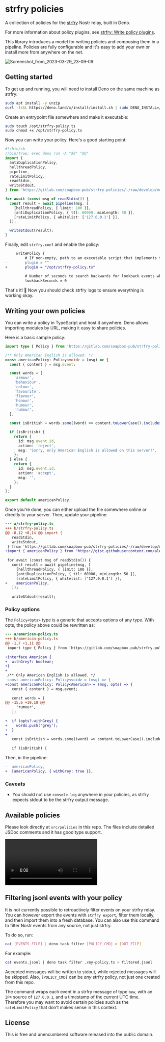 # strfry policies

A collection of policies for the [strfry](https://github.com/hoytech/strfry) Nostr relay, built in Deno.

For more information about policy plugins, see [strfry: Write policy plugins](https://github.com/hoytech/strfry/blob/master/docs/plugins.md).

This library introduces a model for writing policies and composing them in a pipeline. Policies are fully configurable and it's easy to add your own or install more from anywhere on the net.

![Screenshot_from_2023-03-29_23-09-09](https://gitlab.com/soapbox-pub/strfry-policies/uploads/4a95c433eb6b4b0ca74f5c5e71f27d7b/Screenshot_from_2023-03-29_23-09-09.png)

## Getting started

To get up and running, you will need to install Deno on the same machine as strfry:

```sh
sudo apt install -y unzip
curl -fsSL https://deno.land/x/install/install.sh | sudo DENO_INSTALL=/usr/local sh
```

Create an entrypoint file somewhere and make it executable:

```sh
sudo touch /opt/strfry-policy.ts
sudo chmod +x /opt/strfry-policy.ts
```

Now you can write your policy. Here's a good starting point:

```ts
#!/bin/sh
//bin/true; exec deno run -A "$0" "$@"
import {
  antiDuplicationPolicy,
  hellthreadPolicy,
  pipeline,
  rateLimitPolicy,
  readStdin,
  writeStdout,
} from 'https://gitlab.com/soapbox-pub/strfry-policies/-/raw/develop/mod.ts';

for await (const msg of readStdin()) {
  const result = await pipeline(msg, [
    [hellthreadPolicy, { limit: 100 }],
    [antiDuplicationPolicy, { ttl: 60000, minLength: 50 }],
    [rateLimitPolicy, { whitelist: ['127.0.0.1'] }],
  ]);

  writeStdout(result);
}
```

Finally, edit `strfry.conf` and enable the policy:

```diff
     writePolicy {
         # If non-empty, path to an executable script that implements the writePolicy plugin logic
-        plugin = ""
+        plugin = "/opt/strfry-policy.ts"
 
         # Number of seconds to search backwards for lookback events when starting the writePolicy plugin (0 for no lookback)
         lookbackSeconds = 0
```

That's it! 🎉 Now you should check strfry logs to ensure everything is working okay.

## Writing your own policies

You can write a policy in TypeScript and host it anywhere. Deno allows importing modules by URL, making it easy to share policies.

Here is a basic sample policy:

```ts
import type { Policy } from 'https://gitlab.com/soapbox-pub/strfry-policies/-/raw/develop/mod.ts';

/** Only American English is allowed. */
const americanPolicy: Policy<void> = (msg) => {
  const { content } = msg.event;

  const words = [
    'armour',
    'behaviour',
    'colour',
    'favourite',
    'flavour',
    'honour',
    'humour',
    'rumour',
  ];

  const isBritish = words.some((word) => content.toLowerCase().includes(word));

  if (isBritish) {
    return {
      id: msg.event.id,
      action: 'reject',
      msg: 'Sorry, only American English is allowed on this server!',
    };
  } else {
    return {
      id: msg.event.id,
      action: 'accept',
      msg: '',
    };
  }
};

export default americanPolicy;
```

Once you're done, you can either upload the file somewhere online or directly to your server. Then, update your pipeline:

```diff
--- a/strfry-policy.ts
+++ b/strfry-policy.ts
@@ -8,12 +8,14 @@ import {
   readStdin,
   writeStdout,
 } from 'https://gitlab.com/soapbox-pub/strfry-policies/-/raw/develop/mod.ts';
+import { americanPolicy } from 'https://gist.githubusercontent.com/alexgleason/5c2d084434fa0875397f44da198f4352/raw/3d3ce71c7ed9cef726f17c3a102c378b81760a45/american-policy.ts';
 
 for await (const msg of readStdin()) {
   const result = await pipeline(msg, [
     [hellthreadPolicy, { limit: 100 }],
     [antiDuplicationPolicy, { ttl: 60000, minLength: 50 }],
     [rateLimitPolicy, { whitelist: ['127.0.0.1'] }],
+    americanPolicy,
   ]);
 
   writeStdout(result);
```

### Policy options

The `Policy<Opts>` type is a generic that accepts options of any type. With opts, the policy above could be rewritten as:

```diff
--- a/american-policy.ts
+++ b/american-policy.ts
@@ -1,7 +1,11 @@
 import type { Policy } from 'https://gitlab.com/soapbox-pub/strfry-policies/-/raw/develop/mod.ts';
 
+interface American {
+  withGrey?: boolean;
+}
+
 /** Only American English is allowed. */
-const americanPolicy: Policy<void> = (msg) => {
+const americanPolicy: Policy<American> = (msg, opts) => {
   const { content } = msg.event;
 
   const words = [
@@ -15,6 +19,10 @@
     'rumour',
   ];
 
+  if (opts?.withGrey) {
+    words.push('grey');
+  }
+
   const isBritish = words.some((word) => content.toLowerCase().includes(word));
 
   if (isBritish) {
```

Then, in the pipeline:

```diff
-  americanPolicy,
+  [americanPolicy, { withGrey: true }],
```

### Caveats

- You should not use `console.log` anywhere in your policies, as strfry expects stdout to be the strfry output message.

## Available policies

Please look directly at `src/policies` in this repo. The files include detailed JSDoc comments and it has good type support.

![Policies TypeScript](https://gitlab.com/soapbox-pub/strfry-policies/uploads/dfb993b3464af5ed78bb8e5db8677458/Kazam_screencast_00090.webm)

## Filtering jsonl events with your policy

It is not currently possible to retroactively filter events on your strfry relay. You can however export the events with `strfry export`, filter them locally, and then import them into a fresh database. You can also use this command to filter Nostr events from any source, not just strfry.

To do so, run:

```sh
cat [EVENTS_FILE] | deno task filter [POLICY_CMD] > [OUT_FILE]
```

For example:

```sh
cat events.jsonl | deno task filter ./my-policy.ts > filtered.jsonl
```

Accepted messages will be written to stdout, while rejected messages will be skipped. Also, `[POLICY_CMD]` can be _any_ strfry policy, not just one created from this repo.

The command wraps each event in a strfry message of type `new`, with an `IP4` source of `127.0.0.1`, and a timestamp of the current UTC time. Therefore you may want to avoid certain policies such as the `rateLimitPolicy` that don't makes sense in this context.

## License

This is free and unencumbered software released into the public domain.
